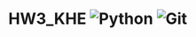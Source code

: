 # HW3_KHE ![Python](https://img.shields.io/badge/Python-3776AB?style=flat-square&logo=Python&logoColor=white) ![Git](https://img.shields.io/badge/Git-F05032?style=flat-square&logo=Git&logoColor=white)
